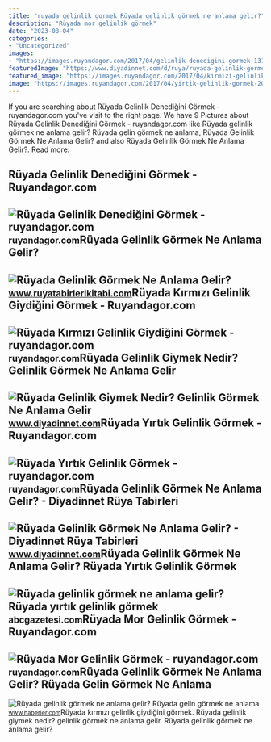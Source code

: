 ```yaml
---
title: "ruyada gelinlik gormek Rüyada gelinlik görmek ne anlama gelir?"
description: "Rüyada mor gelinlik görmek"
date: "2023-08-04"
categories:
- "Uncategorized"
images:
- "https://images.ruyandagor.com/2017/04/gelinlik-denedigini-gormek-1315.jpg"
featuredImage: "https://www.diyadinnet.com/d/ruya/ruyada-gelinlik-gormek-ne-anlama-gelir-4814.jpg"
featured_image: "https://images.ruyandagor.com/2017/04/kirmizi-gelinlik-giydigini-gormek-2138.jpg"
image: "https://images.ruyandagor.com/2017/04/yirtik-gelinlik-gormek-2031.jpg"
---
```


If you are searching about Rüyada Gelinlik Denediğini Görmek - ruyandagor.com you've visit to the right page. We have 9 Pictures about Rüyada Gelinlik Denediğini Görmek - ruyandagor.com like Rüyada gelinlik görmek ne anlama gelir? Rüyada gelin görmek ne anlama, Rüyada Gelinlik Görmek Ne Anlama Gelir? and also Rüyada Gelinlik Görmek Ne Anlama Gelir?. Read more:

Rüyada Gelinlik Denediğini Görmek - Ruyandagor.com
--------------------------------------------------

 ![Rüyada Gelinlik Denediğini Görmek - ruyandagor.com](https://images.ruyandagor.com/2017/04/gelinlik-denedigini-gormek-1315.jpg) <small>ruyandagor.com</small>Rüyada Gelinlik Görmek Ne Anlama Gelir?
---------------------------------------

 ![Rüyada Gelinlik Görmek Ne Anlama Gelir?](https://www.ruyatabirlerikitabi.com/wp-content/uploads/2009/03/ruyada-gelinlik-giydigini-gormek.jpg) <small>www.ruyatabirlerikitabi.com</small>Rüyada Kırmızı Gelinlik Giydiğini Görmek - Ruyandagor.com
---------------------------------------------------------

 ![Rüyada Kırmızı Gelinlik Giydiğini Görmek - ruyandagor.com](https://images.ruyandagor.com/2017/04/kirmizi-gelinlik-giydigini-gormek-2138.jpg) <small>ruyandagor.com</small>Rüyada Gelinlik Giymek Nedir? Gelinlik Görmek Ne Anlama Gelir
-------------------------------------------------------------

 ![Rüyada Gelinlik Giymek Nedir? Gelinlik Görmek Ne Anlama Gelir](https://www.diyadinnet.com/d/ruya/ruyada-gelinlik-giymek-nedir-gelinlik-gormek-ne-anlama-gelir-280.jpg) <small>www.diyadinnet.com</small>Rüyada Yırtık Gelinlik Görmek - Ruyandagor.com
----------------------------------------------

 ![Rüyada Yırtık Gelinlik Görmek - ruyandagor.com](https://images.ruyandagor.com/2017/04/yirtik-gelinlik-gormek-2031.jpg) <small>ruyandagor.com</small>Rüyada Gelinlik Görmek Ne Anlama Gelir? - Diyadinnet Rüya Tabirleri
-------------------------------------------------------------------

 ![Rüyada Gelinlik Görmek Ne Anlama Gelir? - Diyadinnet Rüya Tabirleri](https://www.diyadinnet.com/d/ruya/ruyada-gelinlik-gormek-ne-anlama-gelir-4814.jpg) <small>www.diyadinnet.com</small>Rüyada Gelinlik Görmek Ne Anlama Gelir? Rüyada Yırtık Gelinlik Görmek
---------------------------------------------------------------------

 ![Rüyada gelinlik görmek ne anlama gelir? Rüyada yırtık gelinlik görmek](https://abcgazetesi.com/d/news/50966.jpg) <small>abcgazetesi.com</small>Rüyada Mor Gelinlik Görmek - Ruyandagor.com
-------------------------------------------

 ![Rüyada Mor Gelinlik Görmek - ruyandagor.com](https://images.ruyandagor.com/2017/04/mor-gelinlik-gormek-1202.jpg) <small>ruyandagor.com</small>Rüyada Gelinlik Görmek Ne Anlama Gelir? Rüyada Gelin Görmek Ne Anlama
---------------------------------------------------------------------

 ![Rüyada gelinlik görmek ne anlama gelir? Rüyada gelin görmek ne anlama](https://i.hbrcdn.com/haber/2019/10/28/ruyada-gelinlik-gormek-ne-anlama-gelir-12565194_1906_amp.jpg) <small>www.haberler.com</small>Rüyada kırmızı gelinlik giydiğini görmek. Rüyada gelinlik giymek nedir? gelinlik görmek ne anlama gelir. Rüyada gelinlik görmek ne anlama gelir?
